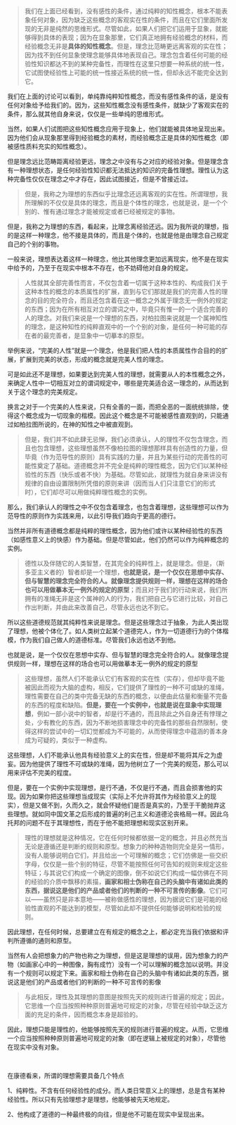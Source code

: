 <blockquote data-pid="EafOyHi2">我们在上面已经看到，没有感性的条件，通过纯粹的知性概念，根本不能表象任何对象，因为缺乏这些概念的客观实在性的条件，而且在它们里面所发现的无非是纯然的思维形式。尽管如此，如果人们把它们运用于显象，就能够得到具体的表现；因为在显象那里，它们真正地拥有经验概念的材料，而经验概念无非是<b>具体的知性概念</b>。但是，理念比范畴更远离客观的实在性；因为找不到任何显象使理念能够具体地表现自己。理念包含着任何可能的经验性知识都达不到的某种完备性，而理性在这里只想要一种系统的统一性，它试图使经验性上可能的统一性接近系统的统一性，但却永远不能完全达到它。</blockquote><p data-pid="jcsEtfJO">我们在上面的讨论可以看到，单纯靠纯粹知性概念，而没有感性条件的话，是没有任何对象给予给我们的。因为，这些知性概念没有感性条件，就缺少了客观实在的条件，那么就其他自身来说，仅仅是一些单纯的思维形式。</p><p data-pid="wgFEQaJd">当然，如果人们试图把这些知性概念应用于现象上，他们就能被具体地呈现出来。因为他们会从现象那里得到经验概念的素材，而经验概念正是具体的知性概念（即被感性质料充实的知性概念）。</p><p data-pid="W8-Op467">但是理念远比范畴距离经验更远，理念之中没有与之对应的经验对象。但是理念含有一种理想状态，是任何经验性知识都无法抵达的知识的完备性理想。理性认为这种完备性仅仅在理念之中才存在，因此试图接近，但是不曾接近过。</p><blockquote data-pid="8oAaJAd7">但是，我称之为理想的东西似乎比理念还远离客观的实在性。所谓理想，我所理解的不仅仅是具体的理念，而且是个体性的理念，也就是说，是一个个别的、惟有通过理念才能被规定或者已经被规定的事物。</blockquote><p data-pid="MM0pcT51">但是，我称之为理想的东西，看起来，比理念离经验还远。因为我所说的理想，指的是这样一种理念，他不接是具体的，而且是个体的，也就是他是由理念自己规定自己的个别的事物。</p><p data-pid="DUpslRb7">一般来说，理想表达着这样一种理念，他比其他理念更加远离现实，他不是在现实中给予的，乃至于在现实中根本不存在，也不妨碍他对自身的规定。</p><blockquote data-pid="1NHcpwfl">人性就其全部完善性而言，不仅包含着一切属于这种本性的、构成我们关于这种本性的概念的本质属性的扩展，直到与它们那就是我们的完善人性的理念的目的完全符合，而且还包含着在这一概念之外属于理念无一例外的规定的东西；因为在所有相互对立的谓词之中，毕竟只有惟一的一个适合完善的人的理念。对我们来说是一个理想的东西，对柏拉图来说就是一个属神知性的理念，是这种知性的纯粹直观中的一个个别的对象，是任何一种可能的存在者的最完善者，是显象中一切摹本的原型。</blockquote><p data-pid="vtdhaLjy">举例来说，“完美的人性”就是一个理念，他是我们把人性的本质属性作合目的的扩展，扩展到完美的状态，形成的概念就是完美人性的理念。</p><p data-pid="shgdMr-R">可是如此还不是理想，如果要达到完美人性的理想，就需要从人的本性概念之外，来确定人性中一切相互对立的谓词规定中，哪些是完美适合这一理念的，从而达到关于这个理念的完美规定。</p><p data-pid="QZXzlLBH">换言之对于一个完美的人性来说，只有全善的一面，而把全恶的一面统统排除，使得这个概念成为一切现象的楷模。因此这个概念是不可能被感性直观到的，只能通过如柏拉图所说的，在神的知性之中被直观到。</p><blockquote data-pid="1_Cq2QsD">但是，我们并不如此肆无忌惮，我们必须承认，人的理性不仅包含理念，而且也包含理想，这些理想虽然不像柏拉图的理想那样具有创造性的力量，但毕竟（作为范导性的原则）具有实践的力量，并且为某些行动的完善性的可能性奠定了基础。道德概念并不完全是纯粹的理性概念，因为它们以某种经验性的东西（快乐或者不快）为基础。尽管如此，就理性为就自身来讲没有规律的自由设置限制所凭借的原则来讲（因而当人们只注意它们的形式时），它们却尽可以用做纯粹理性概念的实例。</blockquote><p data-pid="PnTe_s0-">那么，我们承认人的理性之中不仅包含着理念，也包含着理想，这些理想可以作为范导性的原则作为实践来用，以此引导我们趋向于更高的德行。</p><p data-pid="SJmlFFPp">当然并非所有道德概念都是纯粹的理性概念，因为他们或许以某种经验性的东西（如感性意义上的快感）作为基础。但是尽管如此，他们仍然可以作为纯粹概念的实例。</p><blockquote data-pid="PwNb38xj">德性以及伴随它的人类智慧，在其完全的纯粹性上，就是理念。但是，（斯多亚主义者的）智者却是一个理想，<b>也就是说，是一个仅仅在思想中实存、但与智慧的理念完全符合的人。就像理念提供规则一样，理想在这样的场合也可以用做摹本无一例外的规定的原型</b>；而且对于我们的行动来说，我们所拥有的准绳无非是这个属神的人的行为，我们把自己与它进行比较，对自己作出判断，并由此来改善自己，尽管永远也达不到它。</blockquote><p data-pid="jZ3H2aZF">所以这些道德规范就其纯粹性来说是理念。但是这些理念过于抽象，为此人类出现了理想，他被个体化了。如人类树立起某个道德完人，作为一切道德行为的个体楷模，作为我们自己做人的道德标准。尽管我们永远也达不到他。</p><p data-pid="P98bSdyc">也就是说，是一个仅仅在思想中实存、但与智慧的理念完全符合的人。就像理念提供规则一样，理想在这样的场合也可以用做摹本无一例外的规定的原型</p><blockquote data-pid="ifliPFF9">这些理想，虽然人们不能承认它们有客观的实在性（实存），但却毕竟不能被因此而视为大脑的虚构，相反，它们提供了理性的一种不可或缺的准绳，理性需要在自己的类中完备无缺的东西的概念，以便由此估量和衡量不完备的东西的程度和缺陷。<b>但是，要在一个实例中，也就是说在显象中实现理想</b>，例如一部小说中的智者，却是行不通的，而且除此之外自身还有悖理之处，少有教化的东西，因为不断地损害理念中的完备性的那些自然限制，使得这样的尝试中的一切幻觉都成为不可能的，从而使得理念中蕴涵的善本身成为可疑的，类似于一种虚构。</blockquote><p data-pid="Pf7SKAOy">这些理想，人们不能承认他具有经验意义上的实在性，但是却不能将其斥之为虚妄。因为他提供了理性不可或缺的准绳，因为他树立了一个完美的规范，那么可以用来评估不完美的程度。</p><p data-pid="iluaiVvq">但是，要在一个实例中实现理想，是行不通，不仅是行不通，而且会损害他的实现。因为如果你把这些理想当成现实（实际上不允许将其作为经验意义上的现实），但是又做不到，久而久之，就会怀疑他们是否是真实的，乃至于干脆抛弃这些理想。就如同中国文革之后形成的普遍的利己主义和道德沦丧格局一样。因此乌托邦的问题不在于其理想性，而在于他不能把理想和现实区别开来。</p><blockquote data-pid="E9B-iaon">理性的理想就是这种情况，它在任何时候都依据一定的概念，并且必然充当无论是遵循还是判断的规则和原型。想象力的种种造物则完全是另一情形，没有人能够说明白它们，并且给出一个可理解的概念；它们仿佛是一些交织字母，仅仅是一些个别的特征，尽管不能按照任何可告知的规则来规定这些特征；与其说它们构成一个确定的图像，倒不如说它们构成一幅仿佛在不同的经验的介质中飘移的素描，<b>画家和相士伪称在自己的头脑中有诸如此类的东西，据说这是他们的产品或者他们的判断的一种不可言传的影像</b>。它们可以——虽然只是非本意地——被称做感性的理想，因为据说它们是可能的经验性直观的不能达到的模型，尽管如此却不提供任何能够说明和检验的规则。</blockquote><p data-pid="c5HxdgXm">因此理想，在任何时候，总要建立在有规定的概念之上，都必定充当我们依据和评判所遵循的通则和原型。</p><p data-pid="nYPbPzln">当然有人会把想象力的产物也称之为理想，但是这是理想的误用，因为想象力的产物（如画家心中的一种图像，胸有成竹）没有一个可以理解的概念加以说明。并没有一个规则可以规定下来。画家和相士伪称在自己的头脑中有诸如此类的东西，据说这是他们的产品或者他们的判断的一种不可言传的影像</p><blockquote data-pid="EhHPLS1S">与此相反，理性及其理想的意图是按照先天的规则进行普遍的规定；因此，它思维一个应当按照种种原则普遍地可规定的对象，尽管在经验中缺乏这方面的充足的条件，因而概念本身是超验的。</blockquote><p data-pid="brueriyO">因此，理想只能是理性的，他能够按照先天的规则进行普遍的规定。从而，它思维一个应当按照种种原则普遍地可规定的对象（即在逻辑上被规定的对象），尽管他在现实中没有对象。</p><p><br></p><p data-pid="PdwRq399">在康德看来，所谓的理想需要具备几个特点</p><p data-pid="BtEY9XBn">1、纯粹性。不含有任何经验性的成分。而人类日常意义上的理想，总是含有某种经验性。所以只有先验理想才是理想，他能够被先天地规定。</p><p data-pid="1aEj_1Gz">2、他构成了道德的一种最终极的向往，但是他不可能在现实中呈现出来。</p><p></p>